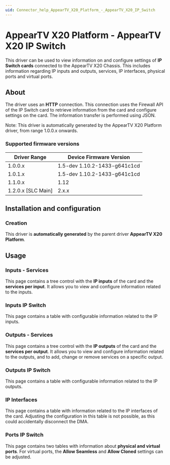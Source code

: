 ```yaml
---
uid: Connector_help_AppearTV_X20_Platform_-_AppearTV_X20_IP_Switch
---
```


# AppearTV X20 Platform - AppearTV X20 IP Switch

This driver can be used to view information on and configure settings of **IP Switch cards** connected to the AppearTV X20 Chassis. This includes information regarding IP inputs and outputs, services, IP interfaces, physical ports and virtual ports.

## About

The driver uses an **HTTP** connection. This connection uses the Firewall API of the IP Switch card to retrieve information from the card and configure settings on the card. The information transfer is performed using JSON.

Note: This driver is automatically generated by the AppearTV X20 Platform driver, from range 1.0.0.x onwards.

### Supported firmware versions

| **Driver Range**     | **Device Firmware Version**  |
|----------------------|------------------------------|
| 1.0.0.x              | 1.5-dev 1.10.2-1433-g641c1cd |
| 1.0.1.x              | 1.5-dev 1.10.2-1433-g641c1cd |
| 1.1.0.x              | 1.12                         |
| 1.2.0.x \[SLC Main\] | 2.x.x                        |

## Installation and configuration

### Creation

This driver is **automatically generated** by the parent driver **AppearTV X20 Platform**.

## Usage

### Inputs - Services

This page contains a tree control with the **IP inputs** of the card and the **services per input**. It allows you to view and configure information related to the inputs.

### Inputs IP Switch

This page contains a table with configurable information related to the IP inputs.

### Outputs - Services

This page contains a tree control with the **IP outputs** of the card and the **services per output**. It allows you to view and configure information related to the outputs, and to add, change or remove services on a specific output.

### Outputs IP Switch

This page contains a table with configurable information related to the IP outputs.

### IP Interfaces

This page contains a table with information related to the IP interfaces of the card. Adjusting the configuration in this table is not possible, as this could accidentally disconnect the DMA.

### Ports IP Switch

This page contains two tables with information about **physical and virtual ports**. For virtual ports, the **Allow Seamless** and **Allow Cloned** settings can be adjusted.
